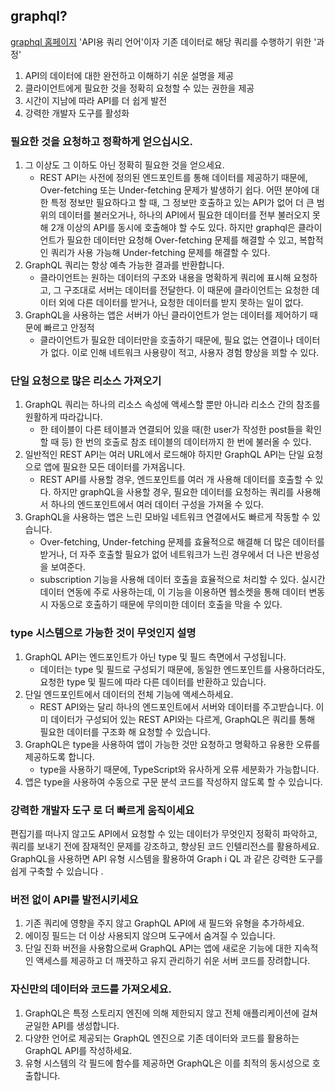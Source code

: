 ## graphql?
[graphql 홈페이지](https://graphql.org/)
'API용 쿼리 언어'이자 기존 데이터로 해당 쿼리를 수행하기 위한 '과정'
1. API의 데이터에 대한 완전하고 이해하기 쉬운 설명을 제공
2. 클라이언트에게 필요한 것을 정확히 요청할 수 있는 권한을 제공
3. 시간이 지남에 따라 API를 더 쉽게 발전
4. 강력한 개발자 도구를 활성화

### 필요한 것을 요청하고 정확하게 얻으십시오.
1. 그 이상도 그 이하도 아닌 정확히 필요한 것을 얻으세요. 
    - REST API는 사전에 정의된 엔드포인트를 통해 데이터를 제공하기 때문에, Over-fetching 또는 Under-fetching 문제가 발생하기 쉽다. 어떤 분야에 대한 특정 정보만 필요하다고 할 때, 그 정보만 호출하고 있는 API가 없어 더 큰 범위의 데이터를 불러오거나, 하나의 API에서 필요한 데이터를 전부 불러오지 못해 2개 이상의 API를 동시에 호출해야 할 수도 있다. 하지만 graphql은 클라이언트가 필요한 데이터만 요청해 Over-fetching 문제를 해결할 수 있고, 복합적인 쿼리가 사용 가능해 Under-fetching 문제를 해결할 수 있다.
2. GraphQL 쿼리는 항상 예측 가능한 결과를 반환합니다. 
    - 클라이언트는 원하는 데이터의 구조와 내용을 명확하게 쿼리에 표시해 요청하고, 그 구조대로 서버는 데이터를 전달한다. 이 때문에 클라이언트는 요청한 데이터 외에 다른 데이터를 받거나, 요청한 데이터를 받지 못하는 일이 없다.
3. GraphQL을 사용하는 앱은 서버가 아닌 클라이언트가 얻는 데이터를 제어하기 때문에 빠르고 안정적
    - 클라이언트가 필요한 데이터만을 호출하기 때문에, 필요 없는 연결이나 데이터가 없다. 이로 인해 네트워크 사용량이 적고, 사용자 경험 향상을 꾀할 수 있다.


### 단일 요청으로 많은 리소스 가져오기
1. GraphQL 쿼리는 하나의 리소스 속성에 액세스할 뿐만 아니라 리소스 간의 참조를 원활하게 따라갑니다. 
    - 한 테이블이 다른 테이블과 연결되어 있을 때(한 user가 작성한 post들을 확인할 때 등) 한 번의 호출로 참조 테이블의 데이터까지 한 번에 불러올 수 있다.
2. 일반적인 REST API는 여러 URL에서 로드해야 하지만 GraphQL API는 단일 요청으로 앱에 필요한 모든 데이터를 가져옵니다. 
    - REST API를 사용할 경우, 엔드포인트를 여러 개 사용해 데이터를 호출할 수 있다. 하지만 graphQL을 사용할 경우, 필요한 데이터를 요청하는 쿼리를 사용해서 하나의 엔드포인트에서 여러 데이터 구성을 가져올 수 있다.
3. GraphQL을 사용하는 앱은 느린 모바일 네트워크 연결에서도 빠르게 작동할 수 있습니다.
    - Over-fetching, Under-fetching 문제를 효율적으로 해결해 더 많은 데이터를 받거나, 더 자주 호출할 필요가 없어 네트워크가 느린 경우에서 더 나은 반응성을 보여준다.
    - subscription 기능을 사용해 데이터 호출을 효율적으로 처리할 수 있다. 실시간 데이터 연동에 주로 사용하는데, 이 기능을 이용하면 웹소켓을 통해 데이터 변동 시 자동으로 호출하기 때문에 무의미한 데이터 호출을 막을 수 있다.


### type 시스템으로 가능한 것이 무엇인지 설명
1. GraphQL API는 엔드포인트가 아닌 type 및 필드 측면에서 구성됩니다. 
    - 데이터는 type 및 필드로 구성되기 때문에, 동일한 엔드포인트를 사용하더라도, 요청한 type 및 필드에 따라 다른 데이터를 반환하고 있습니다.
2. 단일 엔드포인트에서 데이터의 전체 기능에 액세스하세요. 
    - REST API와는 달리 하나의 엔드포인트에서 서버와 데이터를 주고받습니다. 이미 데이터가 구성되어 있는 REST API와는 다르게, GraphQL은 쿼리를 통해 필요한 데이터를 구조화 해 요청할 수 있습니다.
3. GraphQL은 type을 사용하여 앱이 가능한 것만 요청하고 명확하고 유용한 오류를 제공하도록 합니다. 
    - type을 사용하기 때문에, TypeScript와 유사하게 오류 세분화가 가능합니다.
4. 앱은 type을 사용하여 수동으로 구문 분석 코드를 작성하지 않도록 할 수 있습니다.


### 강력한 개발자 도구 로 더 빠르게 움직이세요
편집기를 떠나지 않고도 API에서 요청할 수 있는 데이터가 무엇인지 정확히 파악하고, 쿼리를 보내기 전에 잠재적인 문제를 강조하고, 향상된 코드 인텔리전스를 활용하세요. GraphQL을 사용하면 API 유형 시스템을 활용하여 Graph i QL 과 같은 강력한 도구를 쉽게 구축할 수 있습니다 .


### 버전 없이 API를 발전시키세요
1. 기존 쿼리에 영향을 주지 않고 GraphQL API에 새 필드와 유형을 추가하세요. 
2. 에이징 필드는 더 이상 사용되지 않으며 도구에서 숨겨질 수 있습니다. 
3. 단일 진화 버전을 사용함으로써 GraphQL API는 앱에 새로운 기능에 대한 지속적인 액세스를 제공하고 더 깨끗하고 유지 관리하기 쉬운 서버 코드를 장려합니다.


### 자신만의 데이터와 코드를 가져오세요.
1. GraphQL은 특정 스토리지 엔진에 의해 제한되지 않고 전체 애플리케이션에 걸쳐 균일한 API를 생성합니다. 
2. 다양한 언어로 제공되는 GraphQL 엔진으로 기존 데이터와 코드를 활용하는 GraphQL API를 작성하세요. 
3. 유형 시스템의 각 필드에 함수를 제공하면 GraphQL은 이를 최적의 동시성으로 호출합니다.



